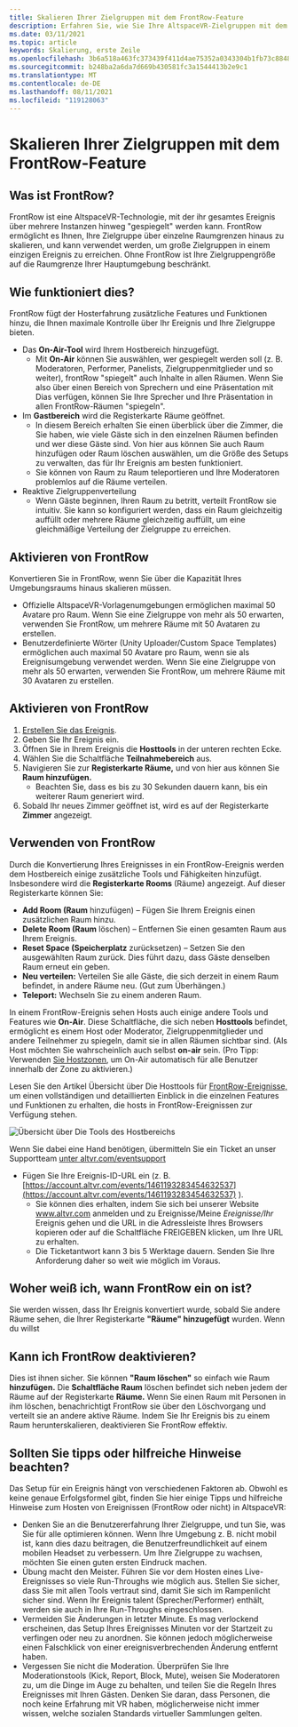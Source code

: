 ```yaml
---
title: Skalieren Ihrer Zielgruppen mit dem FrontRow-Feature
description: Erfahren Sie, wie Sie Ihre AltspaceVR-Zielgruppen mit dem FrontRow-Feature aktivieren, beheben und skalieren.
ms.date: 03/11/2021
ms.topic: article
keywords: Skalierung, erste Zeile
ms.openlocfilehash: 3b6a518a463fc373439f411d4ae75352a0343304b1fb73c8848d3bfd5fa19973
ms.sourcegitcommit: b248ba2a6da7d669b430581fc3a1544413b2e9c1
ms.translationtype: MT
ms.contentlocale: de-DE
ms.lasthandoff: 08/11/2021
ms.locfileid: "119128063"
---
```

# <a name="scaling-your-audiences-with-frontrow-feature"></a>Skalieren Ihrer Zielgruppen mit dem FrontRow-Feature

## <a name="what-is-frontrow"></a>Was ist FrontRow?

FrontRow ist eine AltspaceVR-Technologie, mit der ihr gesamtes Ereignis über mehrere Instanzen hinweg "gespiegelt" werden kann. FrontRow ermöglicht es Ihnen, Ihre Zielgruppe über einzelne Raumgrenzen hinaus zu skalieren, und kann verwendet werden, um große Zielgruppen in einem einzigen Ereignis zu erreichen. Ohne FrontRow ist Ihre Zielgruppengröße auf die Raumgrenze Ihrer Hauptumgebung beschränkt.

## <a name="how-does-it-work"></a>Wie funktioniert dies?

FrontRow fügt der Hosterfahrung zusätzliche Features und Funktionen hinzu, die Ihnen maximale Kontrolle über Ihr Ereignis und Ihre Zielgruppe bieten. 

* Das **On-Air-Tool** wird Ihrem Hostbereich hinzugefügt.
    * Mit **On-Air** können Sie auswählen, wer gespiegelt werden soll (z. B. Moderatoren, Performer, Panelists, Zielgruppenmitglieder und so weiter), frontRow "spiegelt" auch Inhalte in allen Räumen. Wenn Sie also über einen Bereich von Sprechern und eine Präsentation mit Dias verfügen, können Sie Ihre Sprecher und Ihre Präsentation in allen FrontRow-Räumen "spiegeln".
* Im **Gastbereich** wird die Registerkarte Räume geöffnet.
    * In diesem Bereich erhalten Sie einen überblick über die Zimmer, die Sie haben, wie viele Gäste sich in den einzelnen Räumen befinden und wer diese Gäste sind. Von hier aus können  Sie auch  Raum hinzufügen oder Raum löschen auswählen, um die Größe des Setups zu verwalten, das für Ihr Ereignis am besten funktioniert.
    * Sie können von Raum zu Raum teleportieren und Ihre Moderatoren problemlos auf die Räume verteilen.
* Reaktive Zielgruppenverteilung
    * Wenn Gäste beginnen, Ihren Raum zu betritt, verteilt FrontRow sie intuitiv. Sie kann so konfiguriert werden, dass ein Raum gleichzeitig auffüllt oder mehrere Räume gleichzeitig auffüllt, um eine gleichmäßige Verteilung der Zielgruppe zu erreichen.

## <a name="when-to-enable-frontrow"></a>Aktivieren von FrontRow

Konvertieren Sie in FrontRow, wenn Sie über die Kapazität Ihres Umgebungsraums hinaus skalieren müssen.

* Offizielle AltspaceVR-Vorlagenumgebungen ermöglichen maximal 50 Avatare pro Raum. Wenn Sie eine Zielgruppe von mehr als 50 erwarten, verwenden Sie FrontRow, um mehrere Räume mit 50 Avataren zu erstellen.
* Benutzerdefinierte Wörter (Unity Uploader/Custom Space Templates) ermöglichen auch maximal 50 Avatare pro Raum, wenn sie als Ereignisumgebung verwendet werden. Wenn Sie eine Zielgruppe von mehr als 50 erwarten, verwenden Sie FrontRow, um mehrere Räume mit 30 Avataren zu erstellen.

## <a name="how-to-enable-frontrow"></a>Aktivieren von FrontRow

1. [Erstellen Sie das Ereignis](https://account.altvr.com/events/new).
2. Geben Sie Ihr Ereignis ein.
3. Öffnen Sie in Ihrem Ereignis die **Hosttools** in der unteren rechten Ecke.
4. Wählen Sie die Schaltfläche **Teilnahmebereich** aus.
5. Navigieren Sie zur **Registerkarte Räume,** und von hier aus können Sie **Raum hinzufügen.**
    * Beachten Sie, dass es bis zu 30 Sekunden dauern kann, bis ein weiterer Raum generiert wird. 
6. Sobald Ihr neues Zimmer geöffnet ist, wird es auf der Registerkarte **Zimmer** angezeigt. 

## <a name="how-to-use-frontrow"></a>Verwenden von FrontRow

Durch die Konvertierung Ihres Ereignisses in ein FrontRow-Ereignis werden dem Hostbereich einige zusätzliche Tools und Fähigkeiten hinzufügt. Insbesondere wird die **Registerkarte Rooms** (Räume) angezeigt. Auf dieser Registerkarte können Sie:

* **Add Room (Raum** hinzufügen) – Fügen Sie Ihrem Ereignis einen zusätzlichen Raum hinzu. 
* **Delete Room (Raum** löschen) – Entfernen Sie einen gesamten Raum aus Ihrem Ereignis.
* **Reset Space (Speicherplatz** zurücksetzen) – Setzen Sie den ausgewählten Raum zurück. Dies führt dazu, dass Gäste denselben Raum erneut ein geben.
* **Neu verteilen:** Verteilen Sie alle Gäste, die sich derzeit in einem Raum befindet, in andere Räume neu. (Gut zum Überhängen.)
* **Teleport:** Wechseln Sie zu einem anderen Raum.

In einem FrontRow-Ereignis sehen Hosts auch einige andere Tools und Features wie **On-Air**. Diese Schaltfläche, die sich neben **Hosttools** befindet, ermöglicht es einem Host oder Moderator, Zielgruppenmitglieder und andere Teilnehmer zu spiegeln, damit sie in allen Räumen sichtbar sind. (Als Host möchten Sie wahrscheinlich auch selbst **on-air** sein. (Pro Tipp: Verwenden [Sie Hostzonen,](https://altvr.com/holiday2020/) um On-Air automatisch für alle Benutzer innerhalb der Zone zu aktivieren.)

Lesen Sie den Artikel Übersicht über Die Hosttools für [FrontRow-Ereignisse,](../tutorials/host-tools-for-events.md) um einen vollständigen und detaillierten Einblick in die einzelnen Features und Funktionen zu erhalten, die hosts in FrontRow-Ereignissen zur Verfügung stehen.

![Übersicht über Die Tools des Hostbereichs](images/scaling-audiences.png)

Wenn Sie dabei eine Hand benötigen, übermitteln Sie ein Ticket an unser Supportteam [unter altvr.com/eventsupport](https://help.altvr.com/hc/en-us/requests/new?ticket_form_id=360001833313)

* Fügen Sie Ihre Ereignis-ID-URL ein (z. B. [https://account.altvr.com/events/1461193283454632537](https://account.altvr.com/events/1461193283454632537) ).
    * Sie können dies erhalten, indem Sie sich bei unserer Website www.altvr.com anmelden und zu Ereignisse/Meine *Ereignisse/Ihr* Ereignis gehen und die URL in die Adressleiste Ihres Browsers kopieren oder auf die Schaltfläche FREIGEBEN klicken, um Ihre URL zu erhalten.
    * Die Ticketantwort kann 3 bis 5 Werktage dauern. Senden Sie Ihre Anforderung daher so weit wie möglich im Voraus.
 
## <a name="how-will-i-know-when-frontrow-is-on"></a>Woher weiß ich, wann FrontRow ein on ist?

Sie werden wissen, dass Ihr Ereignis konvertiert wurde, sobald Sie andere Räume sehen, die Ihrer Registerkarte **"Räume" hinzugefügt** wurden. Wenn du willst 
 
## <a name="can-i-turn-off-frontrow"></a>Kann ich FrontRow deaktivieren?

Dies ist ihnen sicher. Sie können **"Raum löschen"** so einfach wie Raum **hinzufügen.** Die **Schaltfläche Raum** löschen befindet sich neben jedem der Räume auf der Registerkarte **Räume.** Wenn Sie einen Raum mit Personen in ihm löschen, benachrichtigt FrontRow sie über den Löschvorgang und verteilt sie an andere aktive Räume. Indem Sie Ihr Ereignis bis zu einem Raum herunterskalieren, deaktivieren Sie FrontRow effektiv. 
 
## <a name="any-pro-tips-or-helpful-hints-to-be-aware-of"></a>Sollten Sie tipps oder hilfreiche Hinweise beachten?

Das Setup für ein Ereignis hängt von verschiedenen Faktoren ab. Obwohl es keine genaue Erfolgsformel gibt, finden Sie hier einige Tipps und hilfreiche Hinweise zum Hosten von Ereignissen (FrontRow oder nicht) in AltspaceVR:
* Denken Sie an die Benutzererfahrung Ihrer Zielgruppe, und tun Sie, was Sie für alle optimieren können. Wenn Ihre Umgebung z. B. nicht mobil ist, kann dies dazu beitragen, die Benutzerfreundlichkeit auf einem mobilen Headset zu verbessern. Um Ihre Zielgruppe zu wachsen, möchten Sie einen guten ersten Eindruck machen.
* Übung macht den Meister. Führen Sie vor dem Hosten eines Live-Ereignisses so viele Run-Throughs wie möglich aus. Stellen Sie sicher, dass Sie mit allen Tools vertraut sind, damit Sie sich im Rampenlicht sicher sind. Wenn Ihr Ereignis talent (Sprecher/Performer) enthält, werden sie auch in Ihre Run-Throughs eingeschlossen.
* Vermeiden Sie Änderungen in letzter Minute. Es mag verlockend erscheinen, das Setup Ihres Ereignisses Minuten vor der Startzeit zu verfingen oder neu zu anordnen. Sie können jedoch möglicherweise einen Falschklick von einer ereignisverbrechenden Änderung entfernt haben. 
* Vergessen Sie nicht die Moderation. Überprüfen Sie Ihre Moderationstools (Kick, Report, Block, Mute), weisen Sie Moderatoren zu, um die Dinge im Auge zu behalten, und teilen Sie die Regeln Ihres Ereignisses mit Ihren Gästen. Denken Sie daran, dass Personen, die noch keine Erfahrung mit VR haben, möglicherweise nicht immer wissen, welche sozialen Standards virtueller Sammlungen gelten.